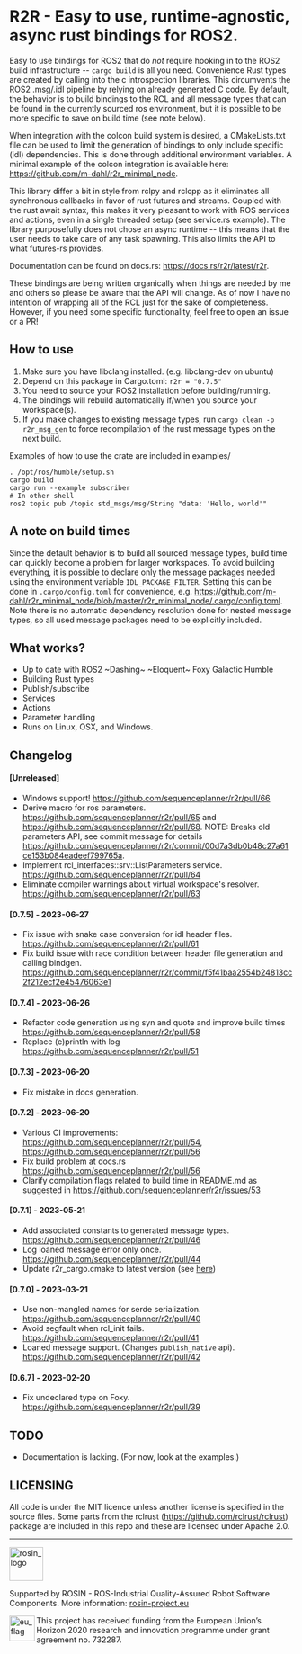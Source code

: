 R2R - Easy to use, runtime-agnostic, async rust bindings for ROS2.
====================

Easy to use bindings for ROS2 that do *not* require hooking in to the ROS2 build infrastructure -- `cargo build` is all you need. Convenience Rust types are created by calling into the c introspection libraries. This circumvents the ROS2 .msg/.idl pipeline by relying on already generated C code. By default, the behavior is to build bindings to the RCL and all message types that can be found in the currently sourced ros environment, but it is possible to be more specific to save on build time (see note below).

When integration with the colcon build system is desired, a CMakeLists.txt file can be used to limit the generation of bindings to only include specific (idl) dependencies. This is done through additional environment variables. A minimal example of the colcon integration is available here: <https://github.com/m-dahl/r2r_minimal_node>.

This library differ a bit in style from rclpy and rclcpp as it eliminates all synchronous callbacks in favor of rust futures and streams. Coupled with the rust await syntax, this makes it very pleasant to work with ROS services and actions, even in a single threaded setup (see service.rs example). The library purposefully does not chose an async runtime -- this means that the user needs to take care of any task spawning. This also limits the API to what futures-rs provides.

Documentation can be found on docs.rs: <https://docs.rs/r2r/latest/r2r>.

These bindings are being written organically when things are needed by me and others so please be aware that the API will change. As of now I have no intention of wrapping all of the RCL just for the sake of completeness. However, if you need some specific functionality, feel free to open an issue or a PR!

How to use
--------------------
1. Make sure you have libclang installed. (e.g. libclang-dev on ubuntu)
2. Depend on this package in Cargo.toml: `r2r = "0.7.5"`
3. You need to source your ROS2 installation before building/running.
4. The bindings will rebuild automatically if/when you source your workspace(s).
5. If you make changes to existing message types, run `cargo clean -p r2r_msg_gen` to force recompilation of the rust message types on the next build.

Examples of how to use the crate are included in examples/
```
. /opt/ros/humble/setup.sh
cargo build
cargo run --example subscriber
# In other shell
ros2 topic pub /topic std_msgs/msg/String "data: 'Hello, world'"
```

A note on build times
--------------------
Since the default behavior is to build all sourced message types, build time can quickly become a problem for larger workspaces. To avoid building everything, it is possible to declare only the message packages needed using the environment variable `IDL_PACKAGE_FILTER`. Setting this can be done in `.cargo/config.toml` for convenience, e.g. <https://github.com/m-dahl/r2r_minimal_node/blob/master/r2r_minimal_node/.cargo/config.toml>. Note there is no automatic dependency resolution done for nested message types, so all used message packages need to be explicitly included.

What works?
--------------------
- Up to date with ROS2 ~Dashing~ ~Eloquent~ Foxy Galactic Humble
- Building Rust types
- Publish/subscribe
- Services
- Actions
- Parameter handling
- Runs on Linux, OSX, and Windows.

Changelog
--------------------
#### [Unreleased]
- Windows support! <https://github.com/sequenceplanner/r2r/pull/66>
- Derive macro for ros parameters. <https://github.com/sequenceplanner/r2r/pull/65> and <https://github.com/sequenceplanner/r2r/pull/68>. NOTE: Breaks old parameters API, see commit message for details <https://github.com/sequenceplanner/r2r/commit/00d7a3db0b48c27a61ce153b084eadeef799765a>.
- Implement rcl_interfaces::srv::ListParameters service. <https://github.com/sequenceplanner/r2r/pull/64>
- Eliminate compiler warnings about virtual workspace's resolver. <https://github.com/sequenceplanner/r2r/pull/63>

#### [0.7.5] - 2023-06-27
- Fix issue with snake case conversion for idl header files. <https://github.com/sequenceplanner/r2r/pull/61>
- Fix build issue with race condition between header file generation and calling bindgen. <https://github.com/sequenceplanner/r2r/commit/f5f41baa2554b24813cc2f212ecf2e45476063e1>

#### [0.7.4] - 2023-06-26
- Refactor code generation using syn and quote and improve build times <https://github.com/sequenceplanner/r2r/pull/58>
- Replace (e)println with log <https://github.com/sequenceplanner/r2r/pull/51>

#### [0.7.3] - 2023-06-20
- Fix mistake in docs generation.

#### [0.7.2] - 2023-06-20
- Various CI improvements: <https://github.com/sequenceplanner/r2r/pull/54>, <https://github.com/sequenceplanner/r2r/pull/56>
- Fix build problem at docs.rs <https://github.com/sequenceplanner/r2r/pull/56>
- Clarify compilation flags related to build time in README.md as suggested in <https://github.com/sequenceplanner/r2r/issues/53>

#### [0.7.1] - 2023-05-21
- Add associated constants to generated message types. <https://github.com/sequenceplanner/r2r/pull/46>
- Log loaned message error only once. <https://github.com/sequenceplanner/r2r/pull/44>
- Update r2r_cargo.cmake to latest version (see [here](https://github.com/m-dahl/r2r_minimal_node/commit/897774868edaa97e0272fffc253402d6474aaeb7))

#### [0.7.0] - 2023-03-21
- Use non-mangled names for serde serialization. <https://github.com/sequenceplanner/r2r/pull/40>
- Avoid segfault when rcl_init fails. <https://github.com/sequenceplanner/r2r/pull/41>
- Loaned message support. (Changes `publish_native` api). <https://github.com/sequenceplanner/r2r/pull/42>

#### [0.6.7] - 2023-02-20
- Fix undeclared type on Foxy. <https://github.com/sequenceplanner/r2r/pull/39>

TODO
--------------------
- Documentation is lacking. (For now, look at the examples.)


LICENSING
--------------------
All code is under the MIT licence unless another license is specified in the source files. Some parts from the rclrust (https://github.com/rclrust/rclrust) package are included in this repo and these are licensed under Apache 2.0.


***
<!--
    ROSIN acknowledgement from the ROSIN press kit
    @ https://github.com/rosin-project/press_kit
-->

<a href="http://rosin-project.eu">
  <img src="http://rosin-project.eu/wp-content/uploads/rosin_ack_logo_wide.png"
       alt="rosin_logo" height="60" >
</a></br>

Supported by ROSIN - ROS-Industrial Quality-Assured Robot Software Components.
More information: <a href="http://rosin-project.eu">rosin-project.eu</a>

<img src="http://rosin-project.eu/wp-content/uploads/rosin_eu_flag.jpg"
     alt="eu_flag" height="45" align="left" >

This project has received funding from the European Union’s Horizon 2020
research and innovation programme under grant agreement no. 732287.
